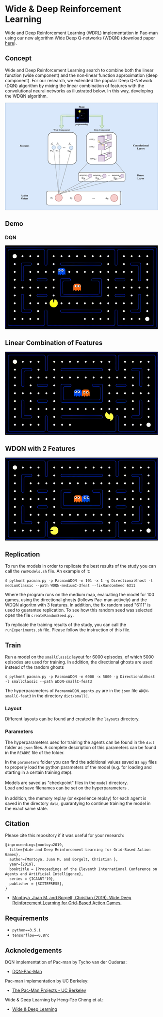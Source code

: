 # Wide & Deep Reinforcement Learning
Wide and Deep Reinforcement Learning (WDRL) implementation in Pac-man using our new algorithm Wide Deep Q-networks (WDQN) (download paper [here](http://www.insticc.org/Primoris/Resources/PaperPdf.ashx?idPaper=73132)). 


## Concept

Wide and Deep Reinforcement Learning search to combine both the linear function (wide component) and the non-linear function approximation (deep component). 
For our research, we extended the popular Deep Q-Network (DQN) algorithm by mixing the linear combination of features with the convolutional neural networks as illustrated below.
In this way, developing the WDQN algorithm. 

![](media/WDRL.jpg?raw=true)


## Demo

### DQN
[![Demo](media/dqn.gif)]()


## Linear Combination of Features
[![Demo](media/lin.gif)]()


## WDQN with 2 Features
[![Demo](media/wdqn2feat.gif)]()


## Replication
To run the models in order to replicate the best results of the study you can call the `runModels.sh` file.
An example of it:


```
$ python3 pacman.py -p PacmanWDQN -n 101 -x 1 -g DirectionalGhost -l mediumClassic --path WDQN-mediumC-3feat --fixRandomSeed 6311
```

Where the program runs on the medium map, evaluating the model for 100 games, using the directional ghosts (follows Pac-man actively) and the WDQN algoritm with 3 features. In addition, the fix random seed "6111" is used to guarantee replication. To see how this random seed was selected open the file `createRandomSeed.py`. 

To replicate the training results of the study, you can call the `runExperiments.sh` file. Please follow the instruction of this file.

## Train

Run a model on the `smallClassic` layout for 6000 episodes, of which 5000 episodes
are used for training. In addition, the directional ghosts are used instead of the random ghosts

```
$ python3 pacman.py -p PacmanWDQN -n 6000 -x 5000 -g DirectionalGhost -l smallClassic --path WDQN-smallC-feat3
```

The hyperparameters of `PacmannWDQN_agents.py` are in the `json` file `WDQN-smallC-feat3` in the directory `dict/smallC`.
### Layout
Different layouts can be found and created in the `layouts` directory.

### Parameters

The hyperparameters used for training the agents can be found in the `dict` folder as `json` files. A complete description of this parameters can be found in the `README` file of the folder.

In the `parameters` folder you can find the additional values saved as `npy` files to properly load the python parameters of the model (e.g. for loading and starting in a certain training step). <br />
 <br /> 
Models are saved as "checkpoint" files in the `model` directory. <br />
Load and save filenames can be set on the hyperparameters . <br />
 <br />
In addition, the memory replay (or experience replay) for each agent is saved in the directory `data`, guarantying to continue training the model in the exact same state.


## Citation

Please cite this repository if it was useful for your research:

```
@inproceedings{montoya2019,
  title={Wide and Deep Reinforcement Learning for Grid-Based Action Games},
  author={Montoya, Juan M. and Borgelt, Christian },
  year={2019},
  booktitle = {Proceedings of the Eleventh International Conference on Agents and Artificial Intelligence},
  series = {ICAART'19},
  publisher = {SCITEPRESS},
}

```

* [Montoya, Juan M. and Borgelt, Christian (2019). Wide Deep Reinforcement Learning for Grid-Based Action Games.](http://www.insticc.org/Primoris/Resources/PaperPdf.ashx?idPaper=73132)

## Requirements

- `python==3.5.1`
- `tensorflow==0.8rc`

## Acknoledgements

DQN implementation of Pac-man by Tycho van der Ouderaa:
* [DQN-Pac-Man](https://github.com/tychovdo/PacmanDQN/)

Pac-man implementation by UC Berkeley:
* [The Pac-Man Projects - UC Berkeley](http://ai.berkeley.edu/project_overview.html)

Wide & Deep Learning by Heng-Tze Cheng et al.:
* [Wide & Deep Learning](https://ai.googleblog.com/2016/06/wide-deep-learning-better-together-with.html)
